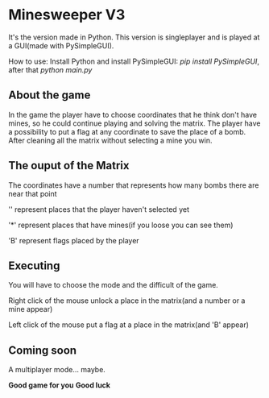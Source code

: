 # Minesweeper V3
It's the version made in Python. This version is singleplayer and is played at a GUI(made with PySimpleGUI).

How to use: Install Python and install PySimpleGUI: *pip install PySimpleGUI*, after that *python main.py*

## About the game
In the game the player have to choose coordinates that he think don't have mines, so he could continue playing and solving the matrix.
The player have a possibility to put a flag at any coordinate to save the place of a bomb.
After cleaning all the matrix without selecting a mine you win.

## The ouput of the Matrix
The coordinates have a number that represents how many bombs there are near that point

'' represent places that the player haven't selected yet

'*' represent places that have mines(if you loose you can see them)

'B' represent flags placed by the player

## Executing
You will have to choose the mode and the difficult of the game.

Right click of the mouse unlock a place in the matrix(and a number or a mine appear)

Left click of the mouse put a flag at a place in the matrix(and 'B' appear)

## Coming soon
A multiplayer mode... maybe. 

**Good game for you**
**Good luck**
